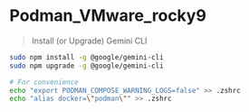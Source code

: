 # Podman_VMware_rocky9

> Install (or Upgrade) Gemini CLI

```bash
sudo npm install -g @google/gemini-cli
sudo npm upgrade -g @google/gemini-cli
```

```bash
# For convenience
echo "export PODMAN_COMPOSE_WARNING_LOGS=false" >> .zshrc
echo "alias docker=\"podman\"" >> .zshrc
```
